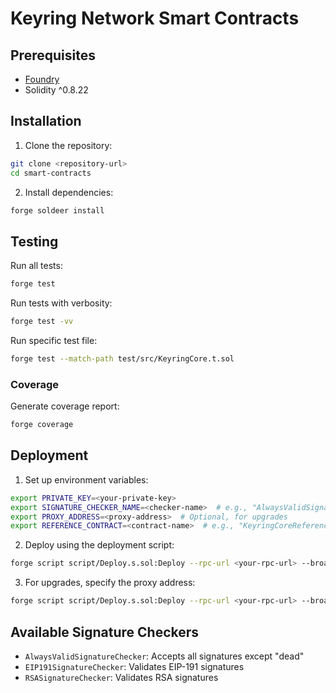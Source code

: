 # Keyring Network Smart Contracts

## Prerequisites

- [Foundry](https://book.getfoundry.sh/getting-started/installation)
- Solidity ^0.8.22

## Installation

1. Clone the repository:

```bash
git clone <repository-url>
cd smart-contracts
```

2. Install dependencies:

```bash
forge soldeer install
```

## Testing

Run all tests:

```bash
forge test
```

Run tests with verbosity:

```bash
forge test -vv
```

Run specific test file:

```bash
forge test --match-path test/src/KeyringCore.t.sol
```

### Coverage

Generate coverage report:

```bash
forge coverage
```

## Deployment

1. Set up environment variables:

```bash
export PRIVATE_KEY=<your-private-key>
export SIGNATURE_CHECKER_NAME=<checker-name>  # e.g., "AlwaysValidSignatureChecker"
export PROXY_ADDRESS=<proxy-address>  # Optional, for upgrades
export REFERENCE_CONTRACT=<contract-name>  # e.g., "KeyringCoreReferenceContract.sol"
```

2. Deploy using the deployment script:

```bash
forge script script/Deploy.s.sol:Deploy --rpc-url <your-rpc-url> --broadcast
```

3. For upgrades, specify the proxy address:

```bash
forge script script/Deploy.s.sol:Deploy --rpc-url <your-rpc-url> --broadcast --proxy-address <existing-proxy-address>
```

## Available Signature Checkers

- `AlwaysValidSignatureChecker`: Accepts all signatures except "dead"
- `EIP191SignatureChecker`: Validates EIP-191 signatures
- `RSASignatureChecker`: Validates RSA signatures
